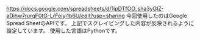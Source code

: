 https://docs.google.com/spreadsheets/d/1ipDTfOO_sha3yGlZ-aDihw7rurqF0tG-LrFoiyi1b6U/edit?usp=sharing
今回使用したのはGoogle Spread SheetのAPIです。
上記でスクレイピングした内容が反映されるように設定しています。
使用した言語はPythonです。
